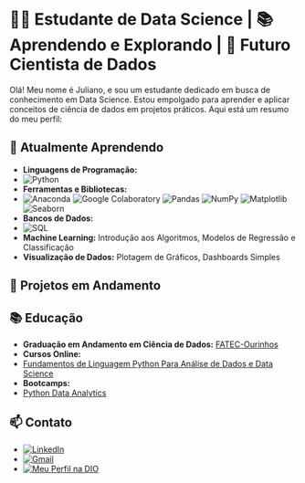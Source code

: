 # 👩‍💻 Estudante de Data Science | 📚 Aprendendo e Explorando | 🚀 Futuro Cientista de Dados

Olá! Meu nome é Juliano, e sou um estudante dedicado em busca de conhecimento em Data Science. Estou empolgado para aprender e aplicar conceitos de ciência de dados em projetos práticos. Aqui está um resumo do meu perfil:

## 🌱 Atualmente Aprendendo

- **Linguagens de Programação:**
- ![Python](https://img.shields.io/badge/Python-3776AB?style=for-the-badge&logo=python&logoColor=white)
- **Ferramentas e Bibliotecas:** 
- ![Anaconda](https://img.shields.io/badge/Anaconda-44A833?style=for-the-badge&logo=anaconda&logoColor=white) ![Google Colaboratory](https://img.shields.io/badge/Google%20Colaboratory-F9AB00?style=for-the-badge&logo=googlecolab&logoColor=white) ![Pandas](https://img.shields.io/badge/Pandas-150458?style=for-the-badge&logo=pandas&logoColor=white) ![NumPy](https://img.shields.io/badge/NumPy-013243?style=for-the-badge&logo=numpy&logoColor=white) ![Matplotlib](https://img.shields.io/badge/Matplotlib-3776AB?style=for-the-badge&logo=python&logoColor=white) ![Seaborn](https://img.shields.io/badge/Seaborn-0077B5?style=for-the-badge&logo=python&logoColor=white)
- **Bancos de Dados:**
- ![SQL](https://img.shields.io/badge/SQL-4479A1?style=for-the-badge&logo=sql&logoColor=white)
- **Machine Learning:** Introdução aos Algoritmos, Modelos de Regressão e Classificação
- **Visualização de Dados:** Plotagem de Gráficos, Dashboards Simples

## 🚀 Projetos em Andamento


## 📚 Educação

- **Graduação em Andamento em Ciência de Dados:** [FATEC-Ourinhos](https://www.fatecourinhos.edu.br/)
- **Cursos Online:**
- [Fundamentos de Linguagem Python Para Análise de Dados e Data Science](https://www.datascienceacademy.com.br/path-player?courseid=fundamentos-de-linguagem-python-para-analise-de-dados-e-data-science&unit=63eeea585bd5a8485e01d102Unit)
- **Bootcamps:**
- [Python Data Analytics](https://web.dio.me/track/8b170530-da6f-487f-8774-c0bc58254f6c)

## 📫 Contato

- [![LinkedIn](https://img.shields.io/badge/LinkedIn-0077B5?style=for-the-badge&logo=linkedin&logoColor=white)](https://www.linkedin.com/in/juliano-pedroso-0bb5792a0/)
- [![Gmail](https://img.shields.io/badge/Gmail-333333?style=for-the-badge&logo=gmail&logoColor=red)](mailto:juliano.pdroso@gmail.com)
- [![Meu Perfil na DIO](https://img.shields.io/badge/Meu%20Perfil%20na%20DIO-FF0000?style=for-the-badge&logo=digitalocean&logoColor=white)](https://www.dio.me/users/juliano_academic)
